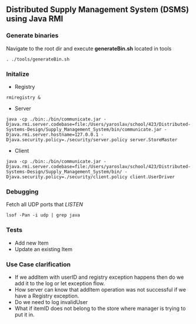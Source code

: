 ## Distributed Supply Management System (DSMS) using Java RMI

### Generate binaries
Navigate to the root dir and execute __generateBin.sh__ located in tools
```
. ./tools/generateBin.sh
```

### Initalize
* Registry
```
rmiregistry &
```
* Server
```
java -cp ./bin:./bin/communicate.jar -Djava.rmi.server.codebase=file:/Users/yaroslav/school/423/Distributed-Systems-Design/Supply_Management_System/bin/communicate.jar -Djava.rmi.server.hostname=127.0.0.1 -Djava.security.policy=./security/server.policy server.StoreMaster
```
* Client
```
java -cp ./bin:./bin/communicate.jar -Djava.rmi.server.codebase=file:/Users/yaroslav/school/423/Distributed-Systems-Design/Supply_Management_System/bin/ -Djava.security.policy=./security/client.policy client.UserDriver
```

### Debugging
Fetch all UDP ports that _LISTEN_
```
lsof -Pan -i udp | grep java
```

### Tests
* Add new Item
* Update an existing Item

### Use Case clarification
* If we addItem with userID and registry exception happens then do we add it to the log or let exception flow.
* How server can know that addItem operation was not successful if we have a Registry exception.
* Do we need to log invalidUser
* What if itemID does not belong to the store where manager is trying to put it in.